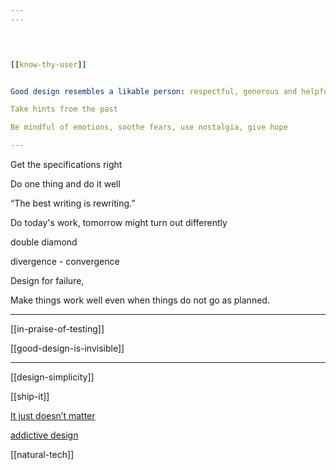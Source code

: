 ```yaml
---
--- 
  



[[know-thy-user]]


Good design resembles a likable person: respectful, generous and helpful.

Take hints from the past

Be mindful of emotions, soothe fears, use nostalgia, give hope 

---
```


Get the specifications right

Do one thing and do it well 

“The best writing is rewriting.” 

Do today's work, tomorrow might turn out differently  


double diamond 

divergence - convergence

Design for failure,

Make things work well even when things do not go as planned.

---

[[in-praise-of-testing]]



[[good-design-is-invisible]]


---

[[design-simplicity]]

[[ship-it]]

[It just doesn’t matter ](https://signalvnoise.com/archives2/it_just_doesnt_matter.php)


[addictive design](https://www.theguardian.com/australia-news/datablog/ng-interactive/2017/sep/28/hooked-how-pokies-are-designed-to-be-addictive)


[[natural-tech]]